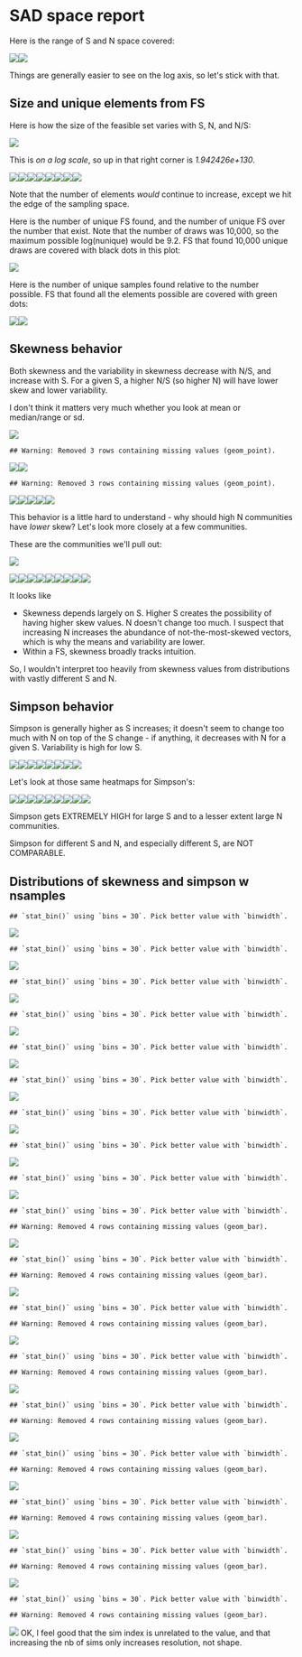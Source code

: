 SAD space report
================

Here is the range of S and N space covered:

![](report_files/figure-markdown_github/plot%20sn%20space-1.png)![](report_files/figure-markdown_github/plot%20sn%20space-2.png)

Things are generally easier to see on the log axis, so let's stick with that.

Size and unique elements from FS
--------------------------------

Here is how the size of the feasible set varies with S, N, and N/S:

![](report_files/figure-markdown_github/plot%20size%20of%20fs%201-1.png)

This is *on a log scale*, so up in that right corner is *1.942426e+130*.

![](report_files/figure-markdown_github/plot%20size%20of%20fs%202-1.png)![](report_files/figure-markdown_github/plot%20size%20of%20fs%202-2.png)![](report_files/figure-markdown_github/plot%20size%20of%20fs%202-3.png)![](report_files/figure-markdown_github/plot%20size%20of%20fs%202-4.png)![](report_files/figure-markdown_github/plot%20size%20of%20fs%202-5.png)![](report_files/figure-markdown_github/plot%20size%20of%20fs%202-6.png)![](report_files/figure-markdown_github/plot%20size%20of%20fs%202-7.png)![](report_files/figure-markdown_github/plot%20size%20of%20fs%202-8.png)

Note that the number of elements *would* continue to increase, except we hit the edge of the sampling space.

Here is the number of unique FS found, and the number of unique FS over the number that exist. Note that the number of draws was 10,000, so the maximum possible log(nunique) would be 9.2. FS that found 10,000 unique draws are covered with black dots in this plot:

![](report_files/figure-markdown_github/nunique%201-1.png)

Here is the number of unique samples found relative to the number possible. FS that found all the elements possible are covered with green dots:

![](report_files/figure-markdown_github/nunique%202-1.png)![](report_files/figure-markdown_github/nunique%202-2.png)

Skewness behavior
-----------------

Both skewness and the variability in skewness decrease with N/S, and increase with S. For a given S, a higher N/S (so higher N) will have lower skew and lower variability.

I don't think it matters very much whether you look at mean or median/range or sd.

![](report_files/figure-markdown_github/skewness-1.png)

    ## Warning: Removed 3 rows containing missing values (geom_point).

![](report_files/figure-markdown_github/skewness-2.png)![](report_files/figure-markdown_github/skewness-3.png)

    ## Warning: Removed 3 rows containing missing values (geom_point).

![](report_files/figure-markdown_github/skewness-4.png)![](report_files/figure-markdown_github/skewness-5.png)![](report_files/figure-markdown_github/skewness-6.png)![](report_files/figure-markdown_github/skewness-7.png)![](report_files/figure-markdown_github/skewness-8.png)

This behavior is a little hard to understand - why should high N communities have *lower* skew? Let's look more closely at a few communities.

These are the communities we'll pull out:

![](report_files/figure-markdown_github/plot%20focal%20communities-1.png)

![](report_files/figure-markdown_github/focal%20heatmaps-1.png)![](report_files/figure-markdown_github/focal%20heatmaps-2.png)![](report_files/figure-markdown_github/focal%20heatmaps-3.png)![](report_files/figure-markdown_github/focal%20heatmaps-4.png)![](report_files/figure-markdown_github/focal%20heatmaps-5.png)![](report_files/figure-markdown_github/focal%20heatmaps-6.png)![](report_files/figure-markdown_github/focal%20heatmaps-7.png)![](report_files/figure-markdown_github/focal%20heatmaps-8.png)![](report_files/figure-markdown_github/focal%20heatmaps-9.png)

It looks like

-   Skewness depends largely on S. Higher S creates the possibility of having higher skew values. N doesn't change too much. I suspect that increasing N increases the abundance of not-the-most-skewed vectors, which is why the means and variability are lower.
-   Within a FS, skewness broadly tracks intuition.

So, I wouldn't interpret too heavily from skewness values from distributions with vastly different S and N.

Simpson behavior
----------------

Simpson is generally higher as S increases; it doesn't seem to change too much with N on top of the S change - if anything, it decreases with N for a given S. Variability is high for low S.

![](report_files/figure-markdown_github/simpson-1.png)![](report_files/figure-markdown_github/simpson-2.png)![](report_files/figure-markdown_github/simpson-3.png)![](report_files/figure-markdown_github/simpson-4.png)![](report_files/figure-markdown_github/simpson-5.png)![](report_files/figure-markdown_github/simpson-6.png)![](report_files/figure-markdown_github/simpson-7.png)![](report_files/figure-markdown_github/simpson-8.png)

Let's look at those same heatmaps for Simpson's:

![](report_files/figure-markdown_github/simpson%20hm-1.png)![](report_files/figure-markdown_github/simpson%20hm-2.png)![](report_files/figure-markdown_github/simpson%20hm-3.png)![](report_files/figure-markdown_github/simpson%20hm-4.png)![](report_files/figure-markdown_github/simpson%20hm-5.png)![](report_files/figure-markdown_github/simpson%20hm-6.png)![](report_files/figure-markdown_github/simpson%20hm-7.png)![](report_files/figure-markdown_github/simpson%20hm-8.png)![](report_files/figure-markdown_github/simpson%20hm-9.png)

Simpson gets EXTREMELY HIGH for large S and to a lesser extent large N communities.

Simpson for different S and N, and especially different S, are NOT COMPARABLE.

Distributions of skewness and simpson w nsamples
------------------------------------------------

    ## `stat_bin()` using `bins = 30`. Pick better value with `binwidth`.

![](report_files/figure-markdown_github/dists-1.png)

    ## `stat_bin()` using `bins = 30`. Pick better value with `binwidth`.

![](report_files/figure-markdown_github/dists-2.png)

    ## `stat_bin()` using `bins = 30`. Pick better value with `binwidth`.

![](report_files/figure-markdown_github/dists-3.png)

    ## `stat_bin()` using `bins = 30`. Pick better value with `binwidth`.

![](report_files/figure-markdown_github/dists-4.png)

    ## `stat_bin()` using `bins = 30`. Pick better value with `binwidth`.

![](report_files/figure-markdown_github/dists-5.png)

    ## `stat_bin()` using `bins = 30`. Pick better value with `binwidth`.

![](report_files/figure-markdown_github/dists-6.png)

    ## `stat_bin()` using `bins = 30`. Pick better value with `binwidth`.

![](report_files/figure-markdown_github/dists-7.png)

    ## `stat_bin()` using `bins = 30`. Pick better value with `binwidth`.

![](report_files/figure-markdown_github/dists-8.png)

    ## `stat_bin()` using `bins = 30`. Pick better value with `binwidth`.

![](report_files/figure-markdown_github/dists-9.png)

    ## `stat_bin()` using `bins = 30`. Pick better value with `binwidth`.

    ## Warning: Removed 4 rows containing missing values (geom_bar).

![](report_files/figure-markdown_github/dists-10.png)

    ## `stat_bin()` using `bins = 30`. Pick better value with `binwidth`.

    ## Warning: Removed 4 rows containing missing values (geom_bar).

![](report_files/figure-markdown_github/dists-11.png)

    ## `stat_bin()` using `bins = 30`. Pick better value with `binwidth`.

    ## Warning: Removed 4 rows containing missing values (geom_bar).

![](report_files/figure-markdown_github/dists-12.png)

    ## `stat_bin()` using `bins = 30`. Pick better value with `binwidth`.

    ## Warning: Removed 4 rows containing missing values (geom_bar).

![](report_files/figure-markdown_github/dists-13.png)

    ## `stat_bin()` using `bins = 30`. Pick better value with `binwidth`.

    ## Warning: Removed 4 rows containing missing values (geom_bar).

![](report_files/figure-markdown_github/dists-14.png)

    ## `stat_bin()` using `bins = 30`. Pick better value with `binwidth`.

    ## Warning: Removed 4 rows containing missing values (geom_bar).

![](report_files/figure-markdown_github/dists-15.png)

    ## `stat_bin()` using `bins = 30`. Pick better value with `binwidth`.

    ## Warning: Removed 4 rows containing missing values (geom_bar).

![](report_files/figure-markdown_github/dists-16.png)

    ## `stat_bin()` using `bins = 30`. Pick better value with `binwidth`.

    ## Warning: Removed 4 rows containing missing values (geom_bar).

![](report_files/figure-markdown_github/dists-17.png)

    ## `stat_bin()` using `bins = 30`. Pick better value with `binwidth`.

    ## Warning: Removed 4 rows containing missing values (geom_bar).

![](report_files/figure-markdown_github/dists-18.png) OK, I feel good that the sim index is unrelated to the value, and that increasing the nb of sims only increases resolution, not shape.
